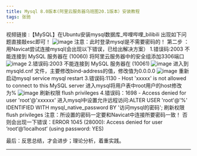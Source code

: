 ```yaml
---
title: Mysql 8.0版本(阿里云服务器乌班图20.1版本）安装教程
tags: 张驰
---
```

视频链接 :【MySQL】在Ubuntu安装mysql数据库_哔哩哔哩_bilibili
出现如下问题直接敲esc即可！
![image](https://github.com/zc1321/zc1321.github.io/assets/100252069/e1e00bf4-5a71-4bde-8f41-f2ce7bf48b24)
注意：此时登录mysql是不需要密码的！
第二步 ：用Navicat尝试连接mysql(会出现以下错误，已给出解决方案）
1.错误码:2003 不能连接到 MySQL 服务器在 (10060)
 将阿里云服务器中的安全组添加3306端口
![image](https://github.com/zc1321/zc1321.github.io/assets/100252069/b1860441-46ee-48ca-9520-16bf72104ecf)
2.错误码:2003 不能连接到 MySQL 服务器在 (10061)
![image](https://github.com/zc1321/zc1321.github.io/assets/100252069/b7af9c9d-046a-4c19-bc09-b0826f9e40b2)
进入到mysqld.cnf 文件，主要修改bind-address的值，修改值为0.0.0.0
![image](https://github.com/zc1321/zc1321.github.io/assets/100252069/563eb640-e07b-45c5-b65b-1f55bfadce30)
重新启动mysql
service mysql restart
3.错误码:1130 - Host 'xxxxx' is not allowed to connect to this MySQL server
  进入mysql将用户表中root用户的host修改为%
![image](https://github.com/zc1321/zc1321.github.io/assets/100252069/f1313008-eabe-4744-8aa9-97d0db466914)
刷新权限 flush privileges
4.错误码：1698 - Access denied for user 'root'@'xxxxxx'
进入mysql中设置允许远程访问:ALTER USER 'root'@'%' IDENTIFIED WITH mysql_native_password BY '访问mysql的密码';
刷新权限 flush privileges
注意：所设置的密码一定要和Navicat中连接所要密码一致！
否则会出现一下错误：ERROR 1045 (28000): Access denied for user ‘root‘@‘localhost‘ (using password: YES)




最后：反思总结，才会进步；理论分析，着重实践。


---
